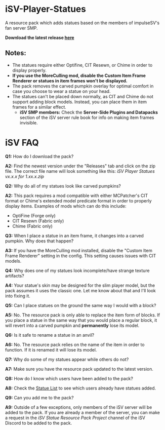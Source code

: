 # iSV-Player-Statues
A resource pack which adds statues based on the members of impulseSV's fan server SMP.

**Download the latest release [here]([https://github.com/DJChaos42/iSV-Player-Statues/releases/download/1.0.2/iSV-Player-Statues-1.20.x-1.0.2.zip](https://github.com/DJChaos42/iSV-Player-Statues/releases/download/1.0.3/iSV-Player-Statues-1.20.x-1.0.3.zip))**


## Notes:
- The statues require either Optifine, CIT Resewn, or Chime in order to display properly.
- **If you use the MoreCulling mod, disable the Custom Item Frame Renderer or statues in item frames won't be displayed.**
- The pack removes the carved pumpkin overlay for optimal comfort in case you choose to wear a statue on your head.
- The statues can't be placed down normally, as CIT and Chime do not support adding block models. Instead, you can place them in item frames for a similar effect.
  - **iSV SMP members:** Check the **Server-Side Plugins and Datapacks** section of the iSV server rule book for info on making item frames invisible.

# iSV FAQ
**Q1:** How do I download the pack?

**A2:** Find the newest version under the "Releases" tab and click on the zip file. The correct file name will look something like this: _iSV Player Statues vx.x.x for 1.xx.x.zip_

**Q2:** Why do all of my statues look like carved pumpkins?

**A2:** This pack requires a mod compatible with either MCPatcher's CIT format or Chime's extended model predicate format in order to properly display items. Examples of mods which can do this include:
- OptiFine (Forge only)
- CIT Resewn (Fabric only)
- Chime (Fabric only)

**Q3:** When I place a statue in an item frame, it changes into a carved pumpkin. Why does that happen?

**A3:** If you have the MoreCulling mod installed, disable the "Custom Item Frame Renderer" setting in the config. This setting causes issues with CIT models.

**Q4:** Why does one of my statues look incomplete/have strange texture artifacts?

**A4:** Your statue's skin may be designed for the slim player model, but the pack assumes it uses the classic one. Let me know about that and I'll look into fixing it.

**Q5:** Can I place statues on the ground the same way I would with a block?

**A5:** No. The resource pack is only able to replace the item form of blocks. If you place a statue in the same way that you would place a regular block, it will revert into a carved pumpkin and **permanently** lose its model.

**Q6:** Is it safe to rename a statue in an anvil?

**A6:** No. The resource pack relies on the name of the item in order to function. If it is renamed it will lose its model.

**Q7:** Why do some of my statues appear while others do not?

**A7:** Make sure you have the resource pack updated to the latest version.

**Q8:** How do I know which users have been added to the pack?

**A8:** Check the [Statue List](Statue-List.md) to see which users already have statues added.

**Q9:** Can you add me to the pack?

**A9:** Outside of a few exceptions, only members of the iSV server will be added to the pack. If you are already a member of the server, you can make a request in the _iSV Statue Resource Pack Project_ channel of the iSV Discord to be added to the pack.
